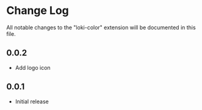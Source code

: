 # Change Log

All notable changes to the "loki-color" extension will be documented in this file.

## 0.0.2

- Add logo icon

## 0.0.1

- Initial release
